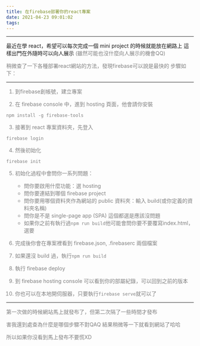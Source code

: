 ```yaml
---
title: 在firebase部署你的react專案
date: 2021-04-23 09:01:02
tags:
---
```


***

最近在學 react，希望可以每次完成一個 mini project 的時候就能放在網路上
這樣出門在外隨時可以向人展示 
<font color="gray">(雖然可能也沒什麼向人展示的機會QQ)

稍微查了一下各種部署react網站的方法，發現firebase可以說是最快的
步驟如下：

***

1. 到firebase創帳號，建立專案

2. 在 firebase console 中，進到 hosting 頁面，他會請你安裝

```
npm install -g firebase-tools
```

3. 接著到 react 專案資料夾，先登入

```
firebase login
``` 

4. 然後初始化

```
firebase init
```

5. 初始化過程中會問你一系列問題： 
	- 問你要啟用什麼功能：選 hosting
	- 問你要連結到哪個 firebase project
	- 問你要用哪個資料夾作為網站的 public 資料夾：輸入 build(或你定義的資料夾名稱)
	- 問你是不是 single-page app (SPA) 這個都選是應該沒問題
	- 如果你之前有執行過`npm run build`他可能會問你要不要覆寫index.html，選要

6. 完成後你會在專案裡看到 firebase.json, .firebaserc 兩個檔案

7. 如果還沒 build 過，執行`npm run build`

8. 執行 firebase deploy

9. 到 firebase hosting console 可以看到你的部屬紀錄，可以回到之前的版本 

10. 你也可以在本地開伺服器，只要執行`firebase serve`就可以了

*** 

第一次做的時候網站馬上就發布了，但第二次隔了一些時間才發布

害我還到處查為什麼是哪個步驟不對QAQ 結果稍微等一下就看到網站了哈哈

所以如果你沒看到馬上發布不要慌XD